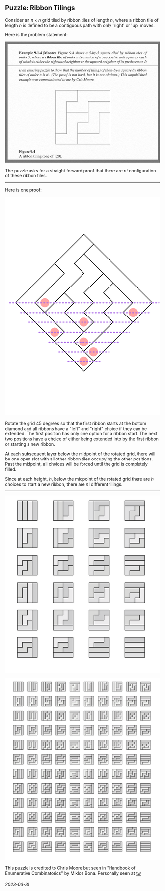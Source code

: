 Puzzle: Ribbon Tilings
---

Consider an $n \times n$ grid tiled by ribbon tiles of length $n$, where
a ribbon tile of length $n$ is defined to be a contiguous path with
only 'right' or 'up' moves.

Here is the problem statement:

![ribbon tile puzzle formulation](img/ribbon_tile_puzzle.jpg)

The puzzle asks for a straight forward proof that there are $n!$ configuration
of these ribbon tiles.

---

Here is one proof:

![ribbon7](img/ribbon7_wavefront_b.png)

Rotate the grid 45 degrees so that the first ribbon starts at the bottom
diamond and all ribbons have a "left" and "right" choice if they can be extended.
The first position has only one option for a ribbon start.
The next two positions have a choice of either being extended into by
the first ribbon or starting a new ribbon.

At each subsequent layer below the midpoint of the rotated grid, there will
be one open slot with all other ribbon tiles occupying the other positions.
Past the midpoint, all choices will be forced until the grid is completely filled.

Since at each height, $h$, below the midpoint of the rotated grid there are $h$
choices to start a new ribbon, there are $n!$ different tilings.


---

![ribbon4](img/ribbon4.png)

![ribbon5](img/ribbon5.png)



This puzzle is credited to Chris Moore but
seen in "Handbook of Enumerative Combinatorics" by Miklos Bona.
Personally seen at [tw](https://twitter.com/akivaw/status/1640920344197251072/photo/1)

###### 2023-03-31


